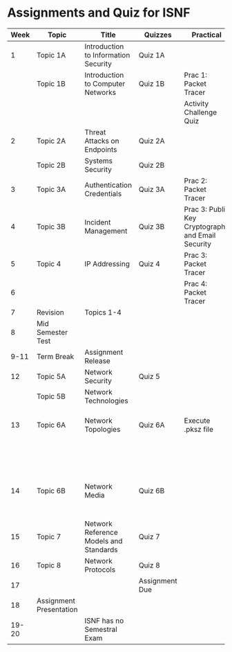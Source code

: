 # Assignments and Quiz for ISNF

| Week | Topic                 | Title                                        | Quizzes     | Practical               | Resources                  |
|------|-----------------------|----------------------------------------------|-------------|-------------------------|-----------------------------|
| 1    | Topic 1A              | Introduction to Information Security        | Quiz 1A     |                         |                             |
|      | Topic 1B              | Introduction to Computer Networks           | Quiz 1B     | Prac 1: Packet Tracer   | Intro to Packet Tracer     |
|      |                       |                                              |             | Activity Challenge Quiz |                             |
| 2    | Topic 2A              | Threat Attacks on Endpoints                 | Quiz 2A     |                         | Articulate360: Malware Definition |
|      | Topic 2B              | Systems Security                             | Quiz 2B     |                         |                             |
| 3    | Topic 3A              | Authentication Credentials                   | Quiz 3A     | Prac 2: Packet Tracer   |                             |
| 4    | Topic 3B              | Incident Management                          | Quiz 3B     | Prac 3: Public Key Cryptography and Email Security | Resources: Gpg4win-4.2.0.exe (Two files submission) |
| 5    | Topic 4              | IP Addressing                               | Quiz 4     | Prac 3: Packet Tracer   | Converting IPv4 Address to Binary |
| 6    |                       |                                              |             | Prac 4: Packet Tracer   | Identifying MAC Address and IP Address |
| 7    | Revision              | Topics 1-4                                  |             |                         |                             |
| 8    | Mid Semester Test     |                                              |             |                         |                             |
| 9-11 | Term Break            | Assignment Release                          |             |                         |                             |
| 12   | Topic 5A              | Network Security                            | Quiz 5     |                         | Understanding Network Security |
|      | Topic 5B              | Network Technologies                        |             |                         |                             |
| 13   | Topic 6A              | Network Topologies                          | Quiz 6A     | Execute .pksz file      | Packet Tracer: Logical and Physical Mode Exploration |
|      |                       |                                              |             |                         | Self-Directed Learning     |
| 14   | Topic 6B              | Network Media                               | Quiz 6B     |                         | Articulate360/Word Doc: Ethernet Cables, RJ45 Connectors, Cable Cutters, Ethernet Test Kit |
| 15   | Topic 7               | Network Reference Models and Standards      | Quiz 7     |                         | Identify the 7 OSI Layer and 4 TCPIP Layer Models |
| 16   | Topic 8               | Network Protocols                            | Quiz 8     |                         | Network Protocols         |
| 17   |                       |                                              | Assignment Due |                      |                             |
| 18   | Assignment Presentation |                                       |             |                         |                             |
| 19-20 |                     | ISNF has no Semestral Exam                |             |                         |                             |

